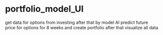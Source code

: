 # portfolio_model_UI
get data for options from investing after that by model AI predict future price for options for 8 weeks and create portfolio after that visualize all data
